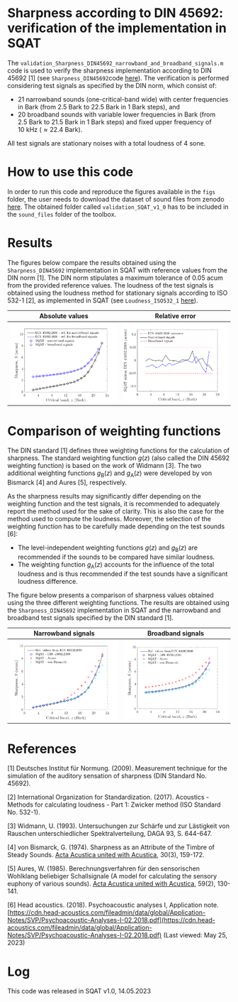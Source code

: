 # Sharpness according to DIN 45692: verification of the implementation in SQAT 
The `validation_Sharpness_DIN45692_narrowband_and_broadband_signals.m` code is used to verify the sharpness implementation according to DIN 45692 [1] (see `Sharpness_DIN45692`code [here](../../psychoacoustic_metrics/Sharpness_DIN45692/Sharpness_DIN45692.m)). The verification is performed considering test signals as specified by the DIN norm, which consist of: 

- 21 narrowband sounds (one-critical-band wide) with center frequencies in Bark (from $2.5~\mathrm{Bark}$ to $22.5~\mathrm{Bark}$ in $1~\mathrm{Bark}$ steps), and
- 20 broadband sounds with variable lower frequencies in Bark (from $2.5~\mathrm{Bark}$ to $21.5~\mathrm{Bark}$ in $1~\mathrm{Bark}$ steps) and fixed upper frequency of $10~\mathrm{kHz}$ ($\approx 22.4~\mathrm{Bark}$). 

All test signals are stationary noises with a total loudness of $4~\mathrm{sone}$.

# How to use this code
In order to run this code and reproduce the figures available in the `figs` folder, the user needs to download the dataset of sound files from zenodo <a href="https://doi.org/10.5281/zenodo.7933206" target="_blank">here</a>. The obtained folder called `validation_SQAT_v1_0` has to be included in the `sound_files` folder of the toolbox. 

# Results
The figures below compare the results obtained using the `Sharpness_DIN45692` implementation in SQAT with reference values from the DIN norm [1]. The DIN norm stipulates a maximum tolerance of 0.05 acum from the provided reference values. The loudness of the test signals is obtained using the loudness method for stationary signals according to ISO 532-1 [2], as implemented in SQAT (see `Loudness_ISO532_1` [here](../../psychoacoustic_metrics/Loudness_ISO532_1/Loudness_ISO532_1.m)).
  
Absolute values |  Relative error 
 | -------------- | -------------- |
|![](figs/sharpness_validation_narrowband_and_broadband.png)        | ![](figs/sharpness_validation_narrowband_broadband_error.png)     |

# Comparison of weighting functions
The DIN standard [1] defines three weighting functions for the calculation of sharpness. The standard weighting function $g(z)$ (also called the DIN 45692 weighting function) is based on the work of Widmann [3]. The two additional weighting functions $g_{\mathrm{B}}(z)$ and $g_{\mathrm{A}}(z)$ were developed by von Bismarck [4] and Aures [5], respectively. 

As the sharpness results may significantly differ depending on the weighting function and the test signals, it is recommended to adequately report the method used for the sake of clarity. This is also the case for the method used to compute the loudness. Moreover, the selection of the weighting function has to be carefully made depending on the test sounds [6]:

- The level-independent weighting functions $g(z)$ and $g_{\mathrm{B}}(z)$ are recommended if the sounds to be compared have similar loudness. 
- The weighting function $g_{\mathrm{A}}(z)$ accounts for the influence of the total loudness and is thus recommended if the test sounds have a significant loudness difference. 

The figure below presents a comparison of sharpness values obtained using the three different weighting functions. The results are obtained using the `Sharpness_DIN45692` implementation in SQAT and the narrowband and broadband test signals specified by the DIN standard [1]. 


Narrowband signals |  Broadband signals 
 | -------------- | -------------- |
|![](figs/sharpness_validation_narrowband_compare_models.png)        | ![](figs/sharpness_validation_broadband_model_comparison.png)     |

# References
[1] Deutsches Institut für Normung. (2009). Measurement technique for the simulation of the auditory sensation of sharpness (DIN Standard No. 45692).

[2] International Organization for Standardization. (2017). Acoustics - Methods for calculating loudness - Part 1: Zwicker method (ISO Standard No. 532-1).

[3] Widmann, U. (1993). Untersuchungen zur Schärfe und zur Lästigkeit von Rauschen unterschiedlicher Spektralverteilung, DAGA 93, S. 644-647.

[4] von Bismarck, G. (1974). Sharpness as an Attribute of the Timbre of Steady Sounds. [Acta Acustica united with Acustica](https://www.ingentaconnect.com/content/dav/aaua/1974/00000030/00000003/art00006), 30(3), 159-172.

[5] Aures, W. (1985). Berechnungsverfahren für den sensorischen Wohlklang beliebiger Schallsignale (A model for calculating the sensory euphony of various sounds). [Acta Acustica united with Acustica](https://www.ingentaconnect.com/content/dav/aaua/1985/00000059/00000002/art00008), 59(2), 130-141.

[6] Head acoustics. (2018). Psychoacoustic analyses I, Application note. [https://cdn.head-acoustics.com/fileadmin/data/global/Application-Notes/SVP/Psychoacoustic-Analyses-I-02.2018.pdf](https://cdn.head-acoustics.com/fileadmin/data/global/Application-Notes/SVP/Psychoacoustic-Analyses-I-02.2018.pdf) (Last viewed: May 25, 2023)

# Log
This code was released in SQAT v1.0, 14.05.2023

